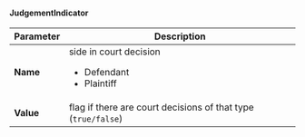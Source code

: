 #### JudgementIndicator
| Parameter | Description |
| ----------- | ----------- |
| **Name** | side in court decision <ul><li>Defendant</li><li>Plaintiff</li></ul> |
| **Value** | flag if there are court decisions of that type (`true/false`) |